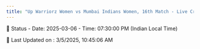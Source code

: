 ```yaml
---
title: "Up Warriorz Women vs Mumbai Indians Women, 16th Match - Live Cricket Score"
--- 
```


📑 Status - Date: 2025-03-06 - Time: 07:30:00 PM (Indian Local Time)

📝 Last Updated on : 3/5/2025, 10:45:06 AM  

